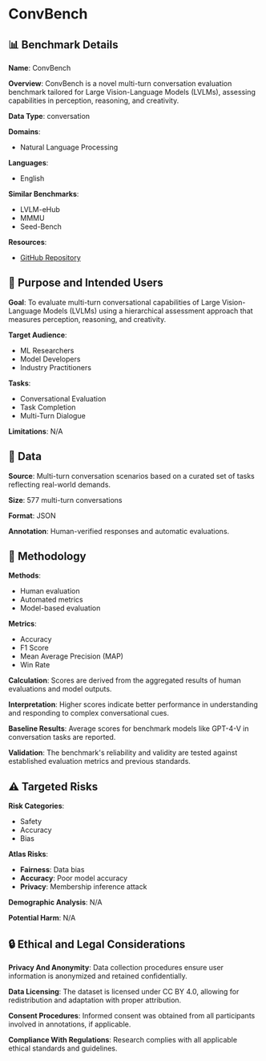 # ConvBench

## 📊 Benchmark Details

**Name**: ConvBench

**Overview**: ConvBench is a novel multi-turn conversation evaluation benchmark tailored for Large Vision-Language Models (LVLMs), assessing capabilities in perception, reasoning, and creativity.

**Data Type**: conversation

**Domains**:
- Natural Language Processing

**Languages**:
- English

**Similar Benchmarks**:
- LVLM-eHub
- MMMU
- Seed-Bench

**Resources**:
- [GitHub Repository](https://github.com/username/repo)

## 🎯 Purpose and Intended Users

**Goal**: To evaluate multi-turn conversational capabilities of Large Vision-Language Models (LVLMs) using a hierarchical assessment approach that measures perception, reasoning, and creativity.

**Target Audience**:
- ML Researchers
- Model Developers
- Industry Practitioners

**Tasks**:
- Conversational Evaluation
- Task Completion
- Multi-Turn Dialogue

**Limitations**: N/A

## 💾 Data

**Source**: Multi-turn conversation scenarios based on a curated set of tasks reflecting real-world demands.

**Size**: 577 multi-turn conversations

**Format**: JSON

**Annotation**: Human-verified responses and automatic evaluations.

## 🔬 Methodology

**Methods**:
- Human evaluation
- Automated metrics
- Model-based evaluation

**Metrics**:
- Accuracy
- F1 Score
- Mean Average Precision (MAP)
- Win Rate

**Calculation**: Scores are derived from the aggregated results of human evaluations and model outputs.

**Interpretation**: Higher scores indicate better performance in understanding and responding to complex conversational cues.

**Baseline Results**: Average scores for benchmark models like GPT-4-V in conversation tasks are reported.

**Validation**: The benchmark's reliability and validity are tested against established evaluation metrics and previous standards.

## ⚠️ Targeted Risks

**Risk Categories**:
- Safety
- Accuracy
- Bias

**Atlas Risks**:
- **Fairness**: Data bias
- **Accuracy**: Poor model accuracy
- **Privacy**: Membership inference attack

**Demographic Analysis**: N/A

**Potential Harm**: N/A

## 🔒 Ethical and Legal Considerations

**Privacy And Anonymity**: Data collection procedures ensure user information is anonymized and retained confidentially.

**Data Licensing**: The dataset is licensed under CC BY 4.0, allowing for redistribution and adaptation with proper attribution.

**Consent Procedures**: Informed consent was obtained from all participants involved in annotations, if applicable.

**Compliance With Regulations**: Research complies with all applicable ethical standards and guidelines.
